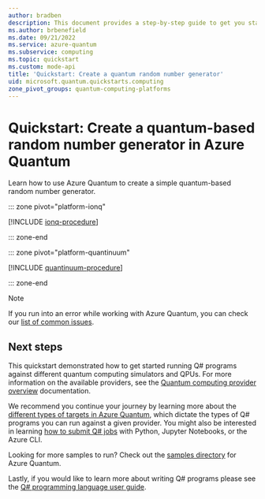 ```yaml
---
author: bradben
description: This document provides a step-by-step guide to get you started with quantum computing on Azure Quantum
ms.author: brbenefield
ms.date: 09/21/2022
ms.service: azure-quantum
ms.subservice: computing
ms.topic: quickstart
ms.custom: mode-api
title: 'Quickstart: Create a quantum random number generator'
uid: microsoft.quantum.quickstarts.computing
zone_pivot_groups: quantum-computing-platforms
---
```


# Quickstart: Create a quantum-based random number generator in Azure Quantum

Learn how to use Azure Quantum to create a simple quantum-based random number generator. 

::: zone pivot="platform-ionq"

[!INCLUDE [ionq-procedure](includes/quickstart-qc-include-ionq.md)]

::: zone-end


::: zone pivot="platform-quantinuum"

[!INCLUDE [quantinuum-procedure](includes/quickstart-qc-include-quantinuum.md)]

::: zone-end

> [!NOTE]
> If you run into an error while working with Azure Quantum, you can check our [list of common issues](xref:microsoft.quantum.azure.common-issues).

## Next steps

This quickstart demonstrated how to get started running Q# programs against different quantum computing simulators and QPUs. For more information on the available providers, see the [Quantum computing provider overview](xref:microsoft.quantum.reference.qc-target-list) documentation.

We recommend you continue your journey by learning more about the [different types of targets in Azure Quantum](xref:microsoft.quantum.target-profiles), which dictate the types of Q# programs you can run against a given provider. You might also be interested in learning [how to submit Q# jobs](xref:microsoft.quantum.submit-jobs) with Python, Jupyter Notebooks, or the Azure CLI.

Looking for more samples to run? Check out the [samples directory](https://github.com/microsoft/Quantum/tree/main/samples/azure-quantum) for Azure Quantum.

Lastly, if you would like to learn more about writing Q# programs please see the [Q# programming language user guide](xref:microsoft.quantum.user-guide-qdk.overview).
